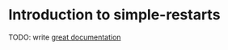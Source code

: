 # Introduction to simple-restarts

TODO: write [great documentation](http://jacobian.org/writing/what-to-write/)
